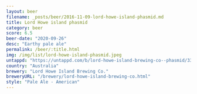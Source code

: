 ```yaml
---
layout: beer
filename: _posts/beer/2016-11-09-lord-howe-island-phasmid.md
title: Lord Howe island phasmid
category: beer
score: 6.5
beer-date: "2020-09-26"
desc: "Earthy pale ale"
permalink: /beer/:title.html
img: /img/list/lord-howe-island-phasmid.jpeg
untappd: "https://untappd.com/b/lord-howe-island-brewing-co--phasmid/3362512"
country: "Australia"
brewery: "Lord Howe Island Brewing Co."
breweryURL: "/brewery/lord-howe-island-brewing-co.html"
style: "Pale Ale - American"
---
```


